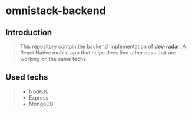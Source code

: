 # omnistack-backend

Introduction
-------------

> This repository contain the backend implementation of **dev-radar**. A React Native mobile app that helps devs find other devs that are working on the same techs.

Used techs
----------

> * NodeJs 
> * Express
> * MongoDB